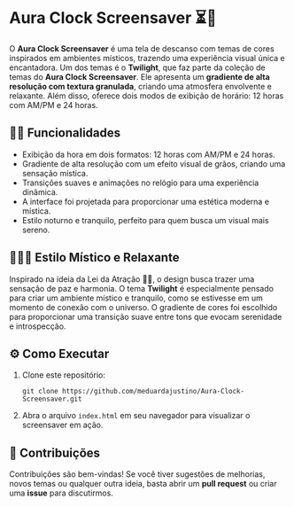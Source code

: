 # Aura Clock Screensaver ⏳💫

O **Aura Clock Screensaver** é uma tela de descanso com temas de cores inspirados em ambientes místicos, trazendo uma experiência visual única e encantadora. Um dos temas é o **Twilight**, que faz parte da coleção de temas do **Aura Clock Screensaver**. Ele apresenta um **gradiente de alta resolução com textura granulada**, criando uma atmosfera envolvente e relaxante. Além disso, oferece dois modos de exibição de horário: 12 horas com AM/PM e 24 horas.

## 🌙✨ Funcionalidades

- Exibição da hora em dois formatos: 12 horas com AM/PM e 24 horas.
- Gradiente de alta resolução com um efeito visual de grãos, criando uma sensação mística.
- Transições suaves e animações no relógio para uma experiência dinâmica.
- A interface foi projetada para proporcionar uma estética moderna e mística.
- Estilo noturno e tranquilo, perfeito para quem busca um visual mais sereno.

## 🧘‍♀️💖 Estilo Místico e Relaxante

Inspirado na ideia da Lei da Atração 🌠✨, o design busca trazer uma sensação de paz e harmonia. O tema **Twilight** é especialmente pensado para criar um ambiente místico e tranquilo, como se estivesse em um momento de conexão com o universo. O gradiente de cores foi escolhido para proporcionar uma transição suave entre tons que evocam serenidade e introspecção.

## ⚙️ Como Executar

1. Clone este repositório:
    ```
    git clone https://github.com/meduardajustino/Aura-Clock-Screensaver.git
    ```
2. Abra o arquivo `index.html` em seu navegador para visualizar o screensaver em ação.

## 🦋 Contribuições

Contribuições são bem-vindas! Se você tiver sugestões de melhorias, novos temas ou qualquer outra ideia, basta abrir um **pull request** ou criar uma **issue** para discutirmos.